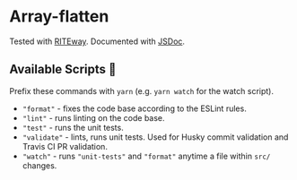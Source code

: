 # Array-flatten

Tested with [RITEway](https://github.com/ericelliott/riteway). Documented with [JSDoc](https://jsdoc.app/index.html).

## Available Scripts 📝

Prefix these commands with `yarn` (e.g. `yarn watch` for the watch script).

- `"format"` - fixes the code base according to the ESLint rules.
- `"lint"` - runs linting on the code base.
- `"test"` - runs the unit tests.
- `"validate"` - lints, runs unit tests. Used for Husky commit validation and Travis CI PR validation.
- `"watch"` - runs `"unit-tests"` and `"format"` anytime a file within `src/` changes.